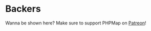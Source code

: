 # Backers

Wanna be shown here? Make sure to support PHPMap on [Patreon](https://www.patreon.com/phpmapco)!